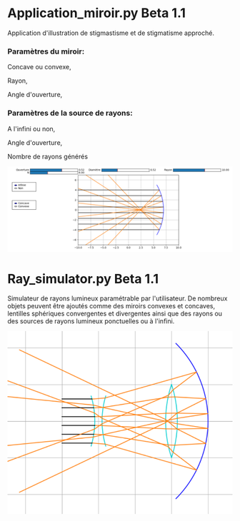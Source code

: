 # Application_miroir.py **Beta 1.1**
Application d'illustration de stigmastisme et de stigmatisme approché.

### Paramètres du miroir:
Concave ou convexe,

Rayon,

Angle d'ouverture,


### Paramètres de la source de rayons:
A l'infini ou non,

Angle d'ouverture,

Nombre de rayons générés

![screenshot1](/application_miroir.PNG)

# Ray_simulator.py **Beta 1.1**
Simulateur de rayons lumineux paramétrable par l'utilisateur. De nombreux objets peuvent être ajoutés comme des miroirs convexes et concaves, lentilles sphériques convergentes et divergentes ainsi que des rayons ou des sources de rayons lumineux ponctuelles ou à l'infini.

![screenshot2](/système_optique.png)
